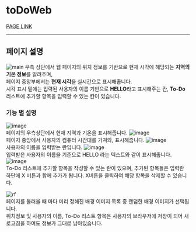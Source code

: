 # toDoWeb
[PAGE LINK](http://www.google.co.kr)
- - -
## 페이지 설명
![main](https://github.com/user-attachments/assets/b2002012-ddc0-4512-ab58-73e9f31178ee)
우측 상단에서 웹 페이지의 위치 정보를 기반으로 현재 시각에 해당되는 **지역의 기온 정보**를 알려주며,<br>페이지 중앙부에서는 **현재 시각**을 실시간으로 표시해줍니다.<br>시각 표시 밑에는 입력된 사용자의 이름 기반으로 **HELLO**라고 표시해주는 칸, **To-Do** 리스트에 추가할 항목을 입력할 수 있는 칸이 있습니다.

### 기능 별 설명
![image](https://github.com/user-attachments/assets/d6064b0f-60c7-4ec1-a748-89ffcbc6f9a9)<br>
페이지의 우측상단에서 현재 지역과 기온을 표시해줍니다.
![image](https://github.com/user-attachments/assets/c279ca84-eab9-4433-910a-4b71dd94090c)<br>
페이지 중앙에서 사용자의 컴퓨터 시간대를 가져와, 표시해줍니다.
![image](https://github.com/user-attachments/assets/5201dd67-5317-4d10-bfb4-7a5ae6e2522a)<br>
사용자의 이름을 입력받는 란입니다.
![image](https://github.com/user-attachments/assets/a0fef4d9-21c0-4f62-9503-26a5dbb3f209)<br>
입력받은 사용자의 이름을 기준으로 HELLO 라는 텍스트와 같이 표시해줍니다.
![image](https://github.com/user-attachments/assets/8cc8498a-6485-405f-97b2-ffdb7c2ac3dc)<br>
To-Do 리스트에 추가할 항목을 작성할 수 있는 란이 있으며, 추가된 항목들은 입력란 하단에 X 버튼과 함께 추가가 됩니다. X버튼을 클릭하여 해당 항목을 삭제할 수 있습니다.

![rf](https://github.com/user-attachments/assets/3f6d0aff-6213-41f0-bd06-83e53a494fdc)<br>
페이지를 불러올 때 마다 미리 정해진 배경 이미지 목록 중 랜덤한 배경 이미지가 선택됩니다.<br>위치정보 및 사용자의 이름, To-Do 리스트 항목은 사용자의 브라우저에 저장이 되어 새로고침을 하여도 정보가 그대로 남아있습니다.